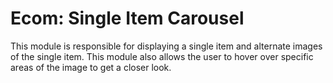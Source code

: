 # Ecom: Single Item Carousel

This module is responsible for displaying a single item and alternate images of the single item.
This module also allows the user to hover over specific areas of the image to get a closer look.

